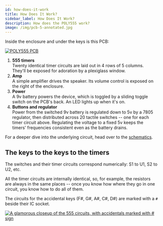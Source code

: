 ```yaml
---
id: how-does-it-work
title: How Does It Work?
sidebar_label: How Does It Work?
description: How does the POLY555 work?
image: /img/pcb-5-annotated.jpg
---
```


Inside the enclosure and under the keys is this PCB:

[![POLY555 PCB](/img/pcb-5-annotated.jpg)](/img/pcb-5-annotated.jpg)

1. **555 timers**<br />
   Twenty identical timer circuits are laid out in 4 rows of 5 columns. They'll be exposed for adoration by a plexiglass window.
2. **Amp**<br />
   A simple amplifier drives the speaker. Its volume control is exposed on the right of the enclosure.
3. **Power**<br />
   A 9v battery powers the device, which is toggled by a sliding toggle switch on the PCB's back. An LED lights up when it's on.
4. **Buttons and regulator**<br />
   Power from the switched 9v battery is regulated down to 5v by a 7805 regulator, then distributed across 20 tactile switches -- one for each timer circuit above. Regulating the voltage to a fixed 5v keeps the timers' frequencies consistent even as the battery drains.

For a deeper dive into the underlying circuit, head over to the [schematics](schematics.md).

## The keys to the keys to the timers

The switches and their timer circuits correspond numerically: S1 to U1, S2 to U2, etc.

All the timer circuits are internally identical, so, for example, the resistors are always in the same places -- once you know how where they go in one circuit, you know how to do all of them.

The circuits for the accidental keys (F#, G#, A#, C#, D#) are marked with a <code>#</code> beside their IC socket.

[![A glamorous closeup of the 555 circuits, with accidentals marked with # sign](/img/timers_closeup.jpg)](/img/timers_closeup.jpg)
